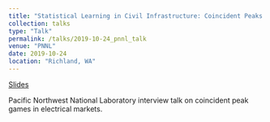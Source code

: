 ```yaml
---
title: "Statistical Learning in Civil Infrastructure: Coincident Peaks in Electrical Markets"
collection: talks
type: "Talk"
permalink: /talks/2019-10-24_pnnl_talk
venue: "PNNL"
date: 2019-10-24
location: "Richland, WA"
---
```


[Slides](https://cpatdowling.github.io/files/pnnl_talk.pdf)

Pacific Northwest National Laboratory interview talk on coincident peak games in electrical markets.
